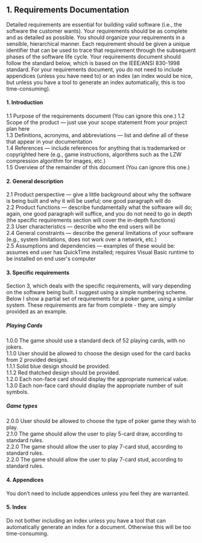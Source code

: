 <h2>1. Requirements Documentation</h2>
Detailed requirements are essential for building valid software (i.e., the software the customer wants). Your requirements should be as complete and as detailed as possible. You should organize your requirements in a sensible, hierarchical manner. Each requirement should be given a unique identifier that can be used to trace that requirement through the subsequent phases of the software life cycle. Your requirements document should follow the standard below, which is based on the IEEE/ANSI 830-1998 standard. For your requirements document, you do not need to include appendices (unless you have need to) or an index (an index would be nice, but unless you have a tool to generate an index automatically, this is too time-consuming).
<h4>1. Introduction</h4>
1.1 Purpose of the requirements document (You can ignore this one.)
1.2 Scope of the product — just use your scope statement from your project plan here<br>
1.3 Definitions, acronyms, and abbreviations — list and define all of these that appear in your documentation<br>
1.4 References — include references for anything that is trademarked or copyrighted here (e.g., game instructions, algorithms such as the LZW compression algorithm for images, etc.)<br>
1.5 Overview of the remainder of this document (You can ignore this one.)<br>
<h4>2. General description</h4>
2.1 Product perspective — give a little background about why the software is being built and why it will be useful; one good paragraph will do<br>
2.2 Product functions — describe fundamentally what the software will do; again, one good paragraph will suffice, and you do not need to go in depth (the specific requirements section will cover the in-depth functions)<br>
2.3 User characteristics — describe who the end users will be<br>
2.4 General constraints — describe the general limitations of your software (e.g., system limitations, does not work over a network, etc.)<br>
2.5 Assumptions and dependencies — examples of these would be: assumes end user has QuickTime installed; requires Visual Basic runtime to be installed on end user's computer<br>
<h4>3. Specific requirements</h4>
Section 3, which deals with the specific requirements, will vary depending on the software being built. I suggest using a simple numbering scheme. Below I show a partial set of requirements for a poker game, using a similar system. These requirements are far from complete - they are simply provided as an example.<br>
<div>
<h5>Playing Cards</h5>
1.0.0 The game should use a standard deck of 52 playing cards, with no jokers.<br>
1.1.0 User should be allowed to choose the design used for the card backs from 2 provided designs.<br>
1.1.1 Solid blue design should be provided.<br>
1.1.2 Red thatched design should be provided.<br>
1.2.0 Each non-face card should display the appropriate numerical value.<br>
1.3.0 Each non-face card should display the appropriate number of suit symbols.<br>
<h5>Game types</h5>
2.0.0 User should be allowed to choose the type of poker game they wish to play.<br>
2.1.0 The game should allow the user to play 5-card draw, according to standard rules.<br>
2.2.0 The game should allow the user to play 7-card stud, according to standard rules.<br>2.2.0 The game should allow the user to play 7-card stud, according to standard rules.<br>
</div>
<h4>4. Appendices</h4>
You don’t need to include appendices unless you feel they are warranted.<br>
<h4>5. Index</h4>
Do not bother including an index unless you have a tool that can automatically generate an index for a document. Otherwise this will be too time-consuming.